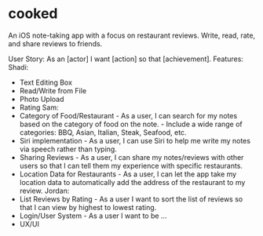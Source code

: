 # cooked
An iOS note-taking app with a focus on restaurant reviews. Write, read, rate, and share reviews to friends.

User Story:	As an [actor] I want [action] so that [achievement].
Features:
Shadi:
 - Text Editing Box
 - Read/Write from File
 - Photo Upload
 - Rating
Sam:
 - Category of Food/Restaurant - As a user, I can search for my notes based on the category of food on the note.
                                    -	Include a wide range of categories: BBQ, Asian, Italian, Steak, Seafood, etc.
 - Siri implementation - As a user, I can use Siri to help me write my notes via speech rather than typing. 
 - Sharing Reviews - As a user, I can share my notes/reviews with other users so that I can tell them my experience with specific restaurants.
 - Location Data for Restaurants - As a user, I can let the app take my location data to automatically add the address of the restaurant to my review.
Jordan:
 - List Reviews by Rating - As a user I want to sort the list of reviews so that I can view by highest to lowest rating.
 - Login/User System - As a user I want to be ...
 - UX/UI
